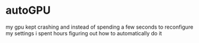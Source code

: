 # autoGPU
my gpu kept crashing and instead of spending a few seconds to reconfigure my settings i spent hours figuring out how to automatically do it
